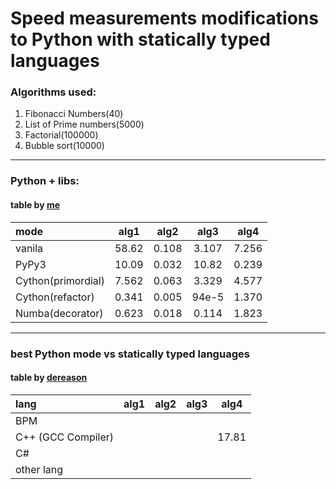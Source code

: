 # Speed measurements modifications to Python with statically typed languages

### Algorithms used:
1. Fibonacci Numbers(40)
2. List of Prime numbers(5000)
3. Factorial(100000)
4. Bubble sort(10000)

--------------------------------------------------------

### **Python + libs:**
#### table by [me](https://github.com/NeonDaisy)

mode                | alg1  | alg2  | alg3  | alg4|
:----               |:----: |:----: |:----: |:---:|
vanila              | 58.62 | 0.108 | 3.107 | 7.256
PyPy3               | 10.09 | 0.032 | 10.82 | 0.239
Cython(primordial)  | 7.562 | 0.063 | 3.329 | 4.577
Cython(refactor)    | 0.341 | 0.005 | 94e-5 | 1.370
Numba(decorator)    | 0.623 | 0.018 | 0.114 | 1.823

--------------------------------------------------------

### **best Python mode vs statically typed languages**
#### table by [dereason](https://github.com/dereason)

lang | alg1 | alg2 | alg3 | alg4
:----|:----:|:----:|:----:| :----:
BPM  |
C++ (GCC Compiler)|  |  |  | 17.81
C#   |
other lang |
